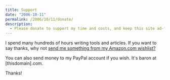 ```yaml
---
title: Support
date: "2006-10-11"
permalink: /2006/10/11/donate/
description:
  - Please donate to support my time and costs, and keep this site ad-free.
---
```

I spend many hundreds of hours writing tools and articles. If you want to say thanks, why not [send me something from my Amazon.com wishlist?][1]

You can also send money to my PayPal account if you wish. It's baron at [thisdomain].com.

Thanks!

 [1]: http://www.amazon.com/gp/registry/registry.html?id=LOE4ZUTKFU39
